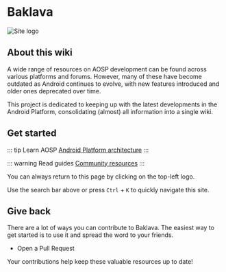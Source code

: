 # Baklava
![Site logo](/icons/studio_platform.svg)
## About this wiki
A wide range of resources on AOSP development can be found across various platforms and forums. However, many of these have become outdated as Android continues to evolve, with new features introduced and older ones deprecated over time.

This project is dedicated to keeping up with the latest developments in the Android Platform, consolidating (almost) all information into a single wiki.

## Get started
::: tip Learn AOSP
[Android Platform architecture](android/platform/index.md)
:::

::: warning Read guides
[Community resources](android/community/index.md)
:::

You can always return to this page by clicking on the top-left logo.

Use the search bar above or press `Ctrl` + `K` to quickly navigate this site.

## Give back
There are a lot of ways you can contribute to Baklava. The easiest way to get started is to use it and spread the word to your friends.
- Open a Pull Request

Your contributions help keep these valuable resources up to date!